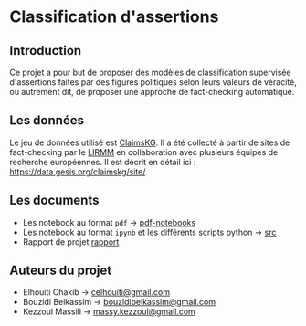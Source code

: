 # Classification d'assertions

## Introduction

Ce projet a pour but de proposer des modèles de classification supervisée d'assertions faites par des figures politiques selon leurs valeurs de véracité, ou autrement dit, de proposer une approche de fact-checking automatique.

## Les données

Le jeu de données utilisé est [ClaimsKG]("https://github.com/claimskg"). Il a été collecté à partir de sites de fact-checking par le [LIRMM]("www.lirmm.fr") en collaboration avec plusieurs équipes de recherche européennes. Il est décrit en détail ici : https://data.gesis.org/claimskg/site/.

## Les documents

- Les notebook au format `pdf` -> [pdf-notebooks](./pdf-notebooks/)
- Les notebook au format `ipynb` et les différents scripts python -> [src](./src/)
- Rapport de projet [rapport](./rapport.pdf)

## Auteurs du projet

- Elhouiti Chakib -> celhouiti@gmail.com
- Bouzidi Belkassim -> bouzidibelkassim@gmail.com
- Kezzoul Massili -> massy.kezzoul@gmail.com
  